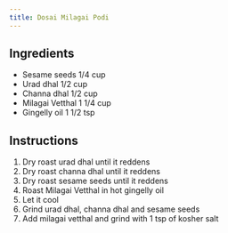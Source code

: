 ```yaml
---
title: Dosai Milagai Podi
---
```


## Ingredients
- Sesame seeds 1/4 cup
- Urad dhal 1/2 cup
- Channa dhal 1/2 cup
- Milagai Vetthal 1 1/4 cup
- Gingelly oil 1 1/2 tsp

## Instructions
1. Dry roast urad dhal until it reddens
1. Dry roast channa dhal until it reddens
1. Dry roast sesame seeds until it reddens
1. Roast Milagai Vetthal in hot gingelly oil
1. Let it cool
1. Grind urad dhal, channa dhal and sesame seeds
1. Add milagai vetthal and grind with 1 tsp of kosher salt
